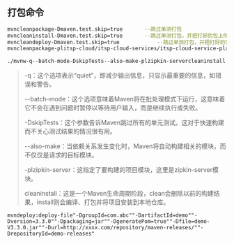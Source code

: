 ## 打包命令

```bash
mvncleanpackage-Dmaven.test.skip=true		--跳过单测打包
mvncleaninstall-Dmaven.test.skip=true		--跳过单测打包，并把打好的包上传到本地仓库
mvncleandeploy-Dmaven.test.skip=true			--跳过单测打包，并把打好的包上传到远程仓库
mvncleanpackage-plitsp-cloud/itsp-cloud-services/itsp-cloud-service-platform-am-DskipTests=true--不构建itsp-cloud/itsp-cloud-services/itsp-cloud-service-platform
```

```bash
./mvnw-q--batch-mode-DskipTests--also-make-plzipkin-servercleaninstall
```

> -q：这个选项表示“quiet”，即减少输出信息，只显示最重要的信息，如错误和警告。
>
> --batch-mode：这个选项意味着Maven将在批处理模式下运行，这意味着它不会在遇到问题时暂停以等待用户输入，而是继续执行或失败。
>
> -DskipTests：这个参数告诉Maven跳过所有的单元测试。这对于快速构建而不关心测试结果的情况很有用。
>
> --also-make：当依赖关系发生变化时，Maven将自动构建相关的模块，而不仅仅是请求的目标模块。
>
> -plzipkin-server：这指定了要构建的项目模块，这里是zipkin-server模块。
>
> cleaninstall：这是一个Maven生命周期阶段，clean会删除以前的构建结果，install则会编译、打包并将项目安装到本地仓库。

```
mvndeploy:deploy-file"-DgroupId=com.abc""-DartifactId=demo""-Dversion=3.3.0""-Dpackaging=jar""-DgeneratePom=true""-Dfile=demo-V3.3.0.jar""-Durl=http://xxxx.com/repository/maven-releases/""-DrepositoryId=demo-releases"
```

